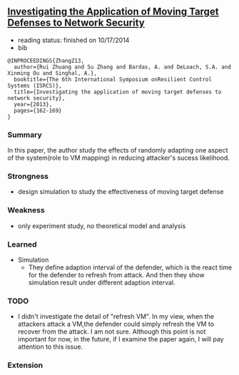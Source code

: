 ## [Investigating the Application of Moving Target Defenses to Network Security](http://ieeexplore.ieee.org/xpls/abs_all.jsp?arnumber=6623770)

- reading status: finished on 10/17/2014
- bib
```
@INPROCEEDINGS{ZhangZ13, 
  author={Rui Zhuang and Su Zhang and Bardas, A. and DeLoach, S.A. and Xinming Ou and Singhal, A.}, 
  booktitle={The 6th International Symposium onResilient Control Systems (ISRCS)}, 
  title={Investigating the application of moving target defenses to network security}, 
  year={2013}, 
  pages={162-169}
}
```


### Summary
In this paper, the author study the effects of randomly adapting one aspect of the system(role to VM mapping) in reducing attacker's sucess likelihood. 

### Strongness
- design simulation to study the effectiveness of moving target defense

### Weakness
- only experiment study, no theoretical model and analysis

### Learned 
- Simulation
  - They define adaption interval of the defender, which is the react time for the defender to refresh from attack. And then they show simulation result under different adaption interval. 

### TODO
- I didn't investigate the detail of "refresh VM". In my view, when the attackers attack a VM,the defender could simply refresh the VM to recover from the attack. I am not sure. Although this point is not important for now, in the future, if I examine the paper again, I will pay attention to this issue.


### Extension

